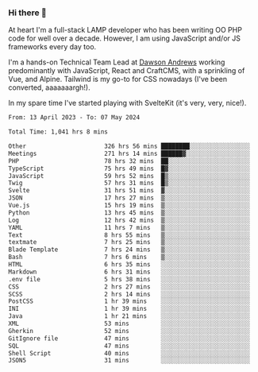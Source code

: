 ### Hi there 👋

<!--
**JamesNock/JamesNock** is a ✨ _special_ ✨ repository because its `README.md` (this file) appears on your GitHub profile.

Here are some ideas to get you started:

- 🔭 I’m currently working on ...
- 🌱 I’m currently learning ...
- 👯 I’m looking to collaborate on ...
- 🤔 I’m looking for help with ...
- 💬 Ask me about ...
- 📫 How to reach me: ...
- 😄 Pronouns: ...
- ⚡ Fun fact: ...
-->
At heart I'm a full-stack LAMP developer who has been writing OO PHP code for well over a decade. However, I am using JavaScript and/or JS frameworks every day too.

I'm a hands-on Technical Team Lead at [Dawson Andrews](https://www.dawsonandrews.com/) working predominantly with JavaScript, React and CraftCMS, with a sprinkling of Vue, and Alpine. Tailwind is my go-to for CSS nowadays (I've been converted, aaaaaaargh!).

In my spare time I've started playing with SvelteKit (it's very, very, nice!).

<!--START_SECTION:waka-->

```txt
From: 13 April 2023 - To: 07 May 2024

Total Time: 1,041 hrs 8 mins

Other                      326 hrs 56 mins ████████░░░░░░░░░░░░░░░░░   31.41 %
Meetings                   271 hrs 14 mins ██████▓░░░░░░░░░░░░░░░░░░   26.06 %
PHP                        78 hrs 32 mins  ██░░░░░░░░░░░░░░░░░░░░░░░   07.55 %
TypeScript                 75 hrs 49 mins  █▓░░░░░░░░░░░░░░░░░░░░░░░   07.28 %
JavaScript                 59 hrs 52 mins  █▒░░░░░░░░░░░░░░░░░░░░░░░   05.75 %
Twig                       57 hrs 31 mins  █▒░░░░░░░░░░░░░░░░░░░░░░░   05.53 %
Svelte                     31 hrs 51 mins  ▓░░░░░░░░░░░░░░░░░░░░░░░░   03.06 %
JSON                       17 hrs 27 mins  ▒░░░░░░░░░░░░░░░░░░░░░░░░   01.68 %
Vue.js                     15 hrs 19 mins  ▒░░░░░░░░░░░░░░░░░░░░░░░░   01.47 %
Python                     13 hrs 45 mins  ▒░░░░░░░░░░░░░░░░░░░░░░░░   01.32 %
Log                        12 hrs 42 mins  ▒░░░░░░░░░░░░░░░░░░░░░░░░   01.22 %
YAML                       11 hrs 7 mins   ▒░░░░░░░░░░░░░░░░░░░░░░░░   01.07 %
Text                       8 hrs 55 mins   ▒░░░░░░░░░░░░░░░░░░░░░░░░   00.86 %
textmate                   7 hrs 25 mins   ▒░░░░░░░░░░░░░░░░░░░░░░░░   00.71 %
Blade Template             7 hrs 24 mins   ▒░░░░░░░░░░░░░░░░░░░░░░░░   00.71 %
Bash                       7 hrs 6 mins    ▒░░░░░░░░░░░░░░░░░░░░░░░░   00.68 %
HTML                       6 hrs 35 mins   ░░░░░░░░░░░░░░░░░░░░░░░░░   00.63 %
Markdown                   6 hrs 31 mins   ░░░░░░░░░░░░░░░░░░░░░░░░░   00.63 %
.env file                  5 hrs 38 mins   ░░░░░░░░░░░░░░░░░░░░░░░░░   00.54 %
CSS                        2 hrs 27 mins   ░░░░░░░░░░░░░░░░░░░░░░░░░   00.24 %
SCSS                       2 hrs 14 mins   ░░░░░░░░░░░░░░░░░░░░░░░░░   00.21 %
PostCSS                    1 hr 39 mins    ░░░░░░░░░░░░░░░░░░░░░░░░░   00.16 %
INI                        1 hr 39 mins    ░░░░░░░░░░░░░░░░░░░░░░░░░   00.16 %
Java                       1 hr 21 mins    ░░░░░░░░░░░░░░░░░░░░░░░░░   00.13 %
XML                        53 mins         ░░░░░░░░░░░░░░░░░░░░░░░░░   00.09 %
Gherkin                    52 mins         ░░░░░░░░░░░░░░░░░░░░░░░░░   00.08 %
GitIgnore file             47 mins         ░░░░░░░░░░░░░░░░░░░░░░░░░   00.08 %
SQL                        47 mins         ░░░░░░░░░░░░░░░░░░░░░░░░░   00.08 %
Shell Script               40 mins         ░░░░░░░░░░░░░░░░░░░░░░░░░   00.06 %
JSON5                      31 mins         ░░░░░░░░░░░░░░░░░░░░░░░░░   00.05 %
```

<!--END_SECTION:waka-->
